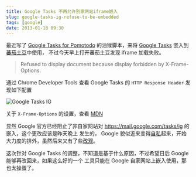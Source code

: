 ```yaml
---
title: Google Tasks 不再允许别家网站iframe嵌入 
slug: google-tasks-ig-refuse-to-be-embedded
tags: [google]
date: 2013-01-18 09:30
---
```


最近写了 [Google Tasks for Pomotodo][gp] 的油猴脚本，来将 [Google Tasks][gt] 嵌入到[蕃茄土豆][p]中使用，
不过今天早上打开蕃茄土豆发现 iframe 加载失败。

> Refused to display document because display forbidden by X-Frame-Options.

通过 Chrome Developer Tools 查看 Google Tasks 的 ``HTTP Response Header`` 发现如下配置

![Google Tasks IG](http://pic.yupoo.com/greatghoul_v/CzFuJP8M/hxpWv.png)

关于 ``X-Frame-Options`` 的设置，查看 [MDN][mdn]

显然 Google 官方已经阻止了非自家网站对 <https://mail.google.com/tasks/ig> 的嵌入，这个更改应该是昨天晚上
发生的， Google 貌似近来变得[自私][evil]起来，开始大力度的排外，虽然后来又有了些[改观][noevil]。

这次针对 Google Tasks 的调整，不知道是基于什么原因，不过希望日后 Google 能够再改回来，如果这么好的一个
工具只能在 Google 自家网站上嵌入使用，那也太操蛋了。

[gp]: http://www.g2w.me/2013/01/google-tasks-for-pomootodo-0-3/
[gt]: https://mail.google.com/tasks/ig
[p]: http://pomotodo.com/
[mdn]: https://developer.mozilla.org/en-US/docs/HTTP/X-Frame-Options
[evil]: http://www.guao.hk/posts/google-maps-has-never-been-accessible-on-internet-explorer-mobile-now-blocked-on-windows-phone.html
[noevil]: http://www.guao.hk/posts/google-enabling-maps-access-for-windows-phone-after-uproar.html
